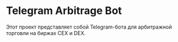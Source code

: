 # Telegram Arbitrage Bot

Этот проект представляет собой Telegram-бота для арбитражной торговли на биржах CEX и DEX.



